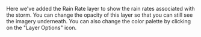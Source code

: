 <p>Here we've added the Rain Rate layer to show the rain rates associated with the storm. You can change the opacity of this layer so that you can still see the imagery underneath. You can also change the color palette by clicking on the "Layer Options" icon.</p>
